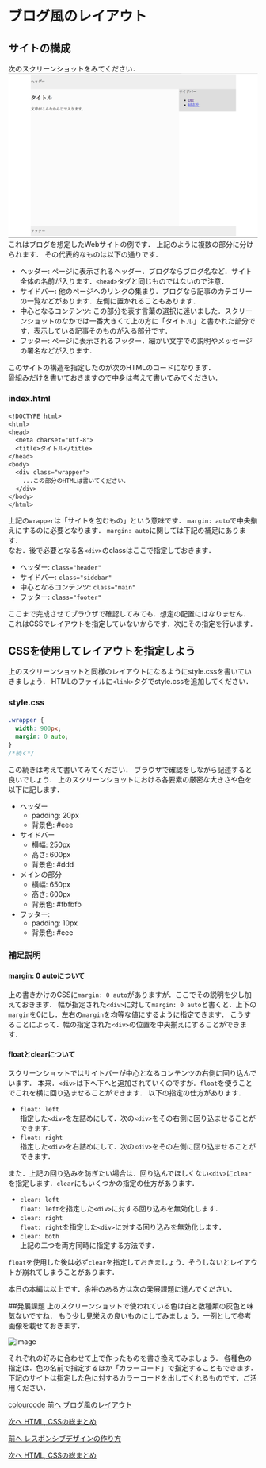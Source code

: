 # ブログ風のレイアウト
## サイトの構成

次のスクリーンショットをみてください．
![image](./images/basic_bloglike_layout/1.png)
これはブログを想定したWebサイトの例です．
上記のように複数の部分に分けられます．
その代表的なものは以下の通りです．

* ヘッダー: ページに表示されるヘッダー．ブログならブログ名など．サイト全体の名前が入ります．```<head>```タグと同じものではないので注意．
* サイドバー: 他のページへのリンクの集まり．ブログなら記事のカテゴリーの一覧などがあります．左側に置かれることもあります．
* 中心となるコンテンツ: この部分を表す言葉の選択に迷いました．スクリーンショットのなかでは一番大きくて上の方に「タイトル」と書かれた部分です．表示している記事そのものが入る部分です．
* フッター: ページに表示されるフッター．細かい文字での説明やメッセージの署名などが入ります．

このサイトの構造を指定したのが次のHTMLのコードになります．  
骨組みだけを書いておきますので中身は考えて書いてみてください．

### index.html

```
<!DOCTYPE html>
<html>
<head>
  <meta charset="utf-8">
  <title>タイトル</title>
</head>
<body>
  <div class="wrapper">
    ...この部分のHTMLは書いてください．
  </div>
</body>
</html>
```

上記の```wrapper```は「サイトを包むもの」という意味です．
```margin: auto```で中央揃えにするのに必要となります．
```margin: auto```に関しては下記の補足にあります．  
なお．後で必要となる各```<div>```のclassはここで指定しておきます． 

* ヘッダー: ```class="header"```
* サイドバー: ```class="sidebar"```  
* 中心となるコンテンツ: ```class="main"```  
* フッター: ```class="footer"```

ここまで完成させてブラウザで確認してみても．想定の配置にはなりません．
これはCSSでレイアウトを指定していないからです．次にその指定を行います．

## CSSを使用してレイアウトを指定しよう

上のスクリーンショットと同様のレイアウトになるようにstyle.cssを書いていきましょう．
HTMLのファイルに```<link>```タグでstyle.cssを追加してください．

### style.css

```css
.wrapper {
  width: 900px;
  margin: 0 auto;
}
/*続く*/

```
この続きは考えて書いてみてください．
ブラウザで確認をしながら記述すると良いでしょう．
上のスクリーンショットにおける各要素の厳密な大きさや色を以下に記します．

* ヘッダー
    * padding: 20px
    * 背景色: #eee
* サイドバー
    * 横幅: 250px
    * 高さ: 600px
    * 背景色: #ddd
* メインの部分
    * 横幅: 650px
    * 高さ: 600px
    * 背景色: #fbfbfb
* フッター:
    * padding: 10px
    * 背景色: #eee  

### 補足説明
#### margin: 0 autoについて

上の書きかけのCSSに```margin: 0 auto```がありますが．ここでその説明を少し加えておきます．
幅が指定された```<div>```に対して```margin: 0 auto```と書くと．上下の```margin```を0にし．左右の```margin```を均等な値にするように指定できます．
こうすることによって．幅の指定された```<div>```の位置を中央揃えにすることができます．

#### floatとclearについて

スクリーンショットではサイトバーが中心となるコンテンツの右側に回り込んでいます．
本来．```<div>```は下へ下へと追加されていくのですが．```float```を使うことでこれを横に回り込ませることができます．
以下の指定の仕方があります．

* ```float: left```  
指定した```<div>```を左詰めにして．次の```<div>```をその右側に回り込ませることができます．
* ```float: right```  
指定した```<div>```を右詰めにして．次の```<div>```をその左側に回り込ませることができます． 

また．上記の回り込みを防ぎたい場合は．回り込んでほしくない```<div>```に```clear```を指定します．```clear```にもいくつかの指定の仕方があります．

* ```clear: left```  
```float: left```を指定した```<div>```に対する回り込みを無効化します．
* ```clear: right```  
```float: right```を指定した```<div>```に対する回り込みを無効化します．
* ```clear: both```  
上記の二つを両方同時に指定する方法です．  

```float```を使用した後は必ず```clear```を指定しておきましょう．そうしないとレイアウトが崩れてしまうことがあります．

本日の本編は以上です．余裕のある方は次の発展課題に進んでください．

##発展課題
上のスクリーンショットで使われている色は白と数種類の灰色と味気ないですね．
もう少し見栄えの良いものにしてみましょう．一例として参考画像を載せておきます．

![image](./images/basic_bloglike_layout/2.png)

それぞれの好みに合わせて上で作ったものを書き換えてみましょう．
各種色の指定は．色の名前で指定するほか「カラーコード」で指定することもできます．
下記のサイトは指定した色に対するカラーコードを出してくれるものです．ご活用ください．

[colourcode](http://colourco.de/ "colourcode") 
[前へ ブログ風のレイアウト](../03/basic_bloglike_layout.md)
 
[次へ HTML, CSSの総まとめ](../04/html-css.md)
 
[前へ レスポンシブデザインの作り方](../../spring/02/how_to_design_responsively.md)
 
[次へ HTML, CSSの総まとめ](../../spring/04/html-css.md)
